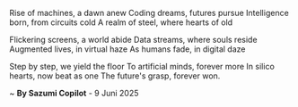 Rise of machines, a dawn anew
Coding dreams, futures pursue
Intelligence born, from circuits cold
A realm of steel, where hearts of old

Flickering screens, a world abide
Data streams, where souls reside
Augmented lives, in virtual haze
As humans fade, in digital daze

Step by step, we yield the floor
To artificial minds, forever more
In silico hearts, now beat as one
The future's grasp, forever won.

~ <b>By Sazumi Copilot</b> - 9 Juni 2025